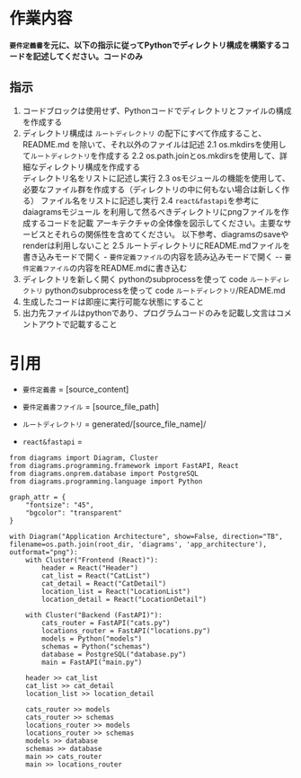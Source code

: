 # 作業内容
**`要件定義書`を元に、以下の指示に従ってPythonでディレクトリ構成を構築するコードを記述してください。コードのみ**

## 指示
1. コードブロックは使用せず、Pythonコードでディレクトリとファイルの構成を作成する
2. ディレクトリ構成は `ルートディレクトリ` の配下にすべて作成すること、README.md を除いて、それ以外のファイルは記述
    2.1 os.mkdirsを使用して`ルートディレクトリ`を作成する
    2.2 os.path.joinとos.mkdirsを使用して、詳細なディレクトリ構成を作成する  
    ディレクトリ名をリストに記述し実行
    2.3 osモジュールの機能を使用して、必要なファイル群を作成する（ディレクトリの中に何もない場合は新しく作る）
    ファイル名をリストに記述し実行
    2.4 `react&fastapi`を参考にdaiagramsモジュール を利用して然るべきディレクトリにpngファイルを作成するコードを記載
    アーキテクチャの全体像を図示してください。主要なサービスとそれらの関係性を含めてください。
    以下参考、diagramsのsaveやrenderは利用しないこと
    2.5 ルートディレクトリにREADME.mdファイルを書き込みモードで開く
        - `要件定義ファイル`の内容を読み込みモードで開く
        -- `要件定義ファイル`の内容をREADME.mdに書き込む
3. ディレクトリを新しく開く
pythonのsubprocessを使って code `ルートディレクトリ`
pythonのsubprocessを使って code `ルートディレクトリ`/README.md
4. 生成したコードは即座に実行可能な状態にすること
5. 出力先ファイルはpythonであり、プログラムコードのみを記載し文言はコメントアウトで記載すること

# 引用
- `要件定義書` = [source_content]
- `要件定義書ファイル` = [source_file_path]
- `ルートディレクトリ` = generated/[source_file_name]/

- `react&fastapi` = 
```
from diagrams import Diagram, Cluster
from diagrams.programming.framework import FastAPI, React
from diagrams.onprem.database import PostgreSQL
from diagrams.programming.language import Python

graph_attr = {
    "fontsize": "45",
    "bgcolor": "transparent"
}

with Diagram("Application Architecture", show=False, direction="TB", filename=os.path.join(root_dir, 'diagrams', 'app_architecture'), outformat="png"):
    with Cluster("Frontend (React)"):
        header = React("Header")
        cat_list = React("CatList")
        cat_detail = React("CatDetail") 
        location_list = React("LocationList")
        location_detail = React("LocationDetail")

    with Cluster("Backend (FastAPI)"):
        cats_router = FastAPI("cats.py")
        locations_router = FastAPI("locations.py") 
        models = Python("models")
        schemas = Python("schemas")
        database = PostgreSQL("database.py")
        main = FastAPI("main.py")

    header >> cat_list
    cat_list >> cat_detail
    location_list >> location_detail

    cats_router >> models
    cats_router >> schemas
    locations_router >> models 
    locations_router >> schemas
    models >> database
    schemas >> database
    main >> cats_router
    main >> locations_router
```
